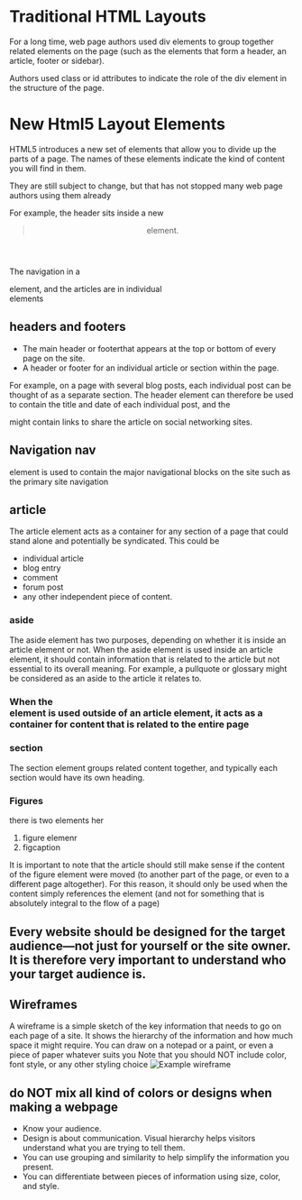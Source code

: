 # Traditional HTML Layouts

For a long time, web page authors used div  elements to group
together related elements on the page (such as the elements that form a
header, an article, footer or sidebar).

 Authors used class or id attributes
to indicate the role of the div element in the structure of the page.

# New Html5 Layout Elements
HTML5 introduces a new set of elements that allow you to divide up the
parts of a page. The names of these elements indicate the kind of content
you will find in them.

 They are still subject to change, but that has not
stopped many web page authors using them already

For example, the header sits
inside a new 
><header> element.

The navigation in a <nav>
element, and the articles are in
individual <article>
 elements

## headers and footers
* The main header or footerthat appears at the top or
bottom of every page on the
site.
* A header or footer for an individual article or section within the page.


For example, on a page with several blog posts, each individual post can be thought
of as a separate section. The header element can therefore be used to contain the title and date of each individual post, and
the <footer> might contain links to share the article on social networking sites.
## Navigation nav
 element is used to contain the major navigational blocks on the site such as the primary site navigation
## article
The article element acts as a container for any section of a page that could stand alone and potentially be syndicated.
This could be
* individual article
* blog entry
* comment
* forum post
* any other independent piece of content.

# aside
The aside element has two purposes, depending on whether it is inside an article element or not.
When the aside element is used inside an article element, it should contain information that is related to the
article but not essential to its overall meaning. For example, a pullquote or glossary might be considered as an aside to the
article it relates to.
# When the <aside> element is used outside of an article element, it acts as a container for content that is related to the entire page #
# section
The section element groups related content together, and typically each section would have its own heading.

# Figures
there is two elements her 
1. figure elemenr
2. figcaption

It is important to note that the article should still make sense if the content of the figure
element were moved (to another part of the page, or even to a different page altogether).
For this reason, it should only be used when the content simply references the element (and not
for something that is absolutely integral to the flow of a page)

## Every website should be designed for the target audience—not just for yourself or the site owner. It is therefore very important to understand who your target audience is.
 
## Wireframes
A wireframe is a simple sketch of the key information that needs to go on each page of a site. It shows the hierarchy of the 
information and how much space it might require. You can draw on a notepad or a paint, or even a piece of paper whatever suits you
Note that you should NOT include color, font style, or any other styling choice
![Example wireframe](https://th.bing.com/th/id/OIP.x61GvDMmFjI-hsNEhe9IuwHaFn?w=245&h=186&c=7&o=5&dpr=1.25&pid=1.7)
## do NOT mix all kind of colors or designs when making a webpage  
* Know your audience.
* Design is about communication. Visual hierarchy helps visitors understand what you are trying to tell them.
* You can use grouping and similarity to help simplify the information you present.
* You can differentiate between pieces of information using size, color, and style. 






